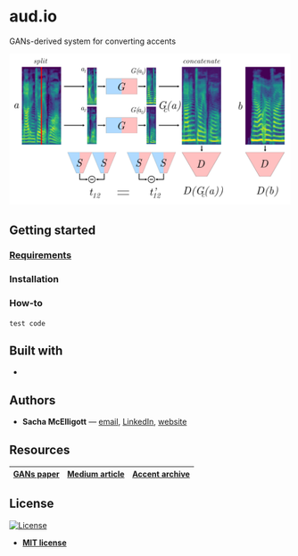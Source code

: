 # **aud.io**
GANs-derived system for converting accents


![alt text](https://github.com/sachaker/aud.io/blob/master/data/img/spectrogram.png)


## Getting started

### [Requirements](https://github.com/sachaker/aud.io/blob/master/requirements.txt)

### Installation

### How-to
```test code```

## Built with
- 

## Authors
- **Sacha McElligott** — [email](mailto:sacha@nyu.edusubject=[GitHub]%20Source%20Han%20Sans), [LinkedIn](https://www.linkedin.com/in/sacha-mcelligott-136a78a9/), [website](https://sachaker.github.io)

## Resources
[GANs paper](https://arxiv.org/pdf/1910.03713.pdf) | [Medium article](https://towardsdatascience.com/voice-translation-and-audio-style-transfer-with-gans-b63d58f61854) | [Accent archive](http://accent.gmu.edu/soundtracks/)
--- | --- | ---

## License

[![License](http://img.shields.io/:license-mit-blue.svg?style=flat-square)](http://badges.mit-license.org)

- **[MIT license](http://opensource.org/licenses/mit-license.php)**
